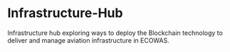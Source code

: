 # Infrastructure-Hub
Infrastructure hub exploring ways to deploy the Blockchain technology to deliver and manage aviation infrastructure in ECOWAS.
